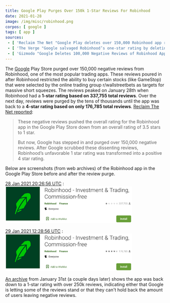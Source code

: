 ```yaml
---
title: Google Play Purges Over 150k 1-Star Reviews For Robinhood
date: 2021-01-28
image: /img/misc/robinhood.png
corpos: [ google ]
tags: [ app ]
sources:
 - [ 'Reclaim The Net "Google Play deletes over 150,000 Robinhood app reviews after frustrated users leave one-star ratings" by Tom Parker (28 Jan 2021)', 'https://reclaimthenet.org/google-play-removes-robinhood-reviews/' ]
 - [ 'The Verge "Google salvaged Robinhood’s one-star rating by deleting nearly 100,000 negative reviews" by Jay Peters (28 Jan 2021)', 'https://archive.is/bemOq' ]
 - [ 'Gizmodo "Google Deletes 100,000 Negative Reviews of Robinhood App From Angry Users" by Matt Novak (29 Jan 2021)', 'https://archive.is/bemOq' ]
---
```


The [Google](/google/) Play Store purged over 150,000 negative reviews from
Robinhood, one of the most popular trading apps. These reviews poured in after
Robinhood restricted the ability to buy certain stocks (like GameStop) that
were selected by the online trading group r/wallstreetbets as targets for
massive short squeezes. The reviews peaked on January 28th when Robinhood had a
**1-star rating based on 337,755 total reviews**. Over the next day, reviews
were purged by the tens of thousands until the app was back to a **4-star
rating based on only 176,785 total reviews**. [Reclaim The Net
reported](https://reclaimthenet.org/google-play-removes-robinhood-reviews/):

> These negative reviews pushed the overall rating for the Robinhood app in the
> Google Play Store down from an overall rating of 3.5 stars to 1 star.
>
> But now, Google has stepped in and purged over 150,000 negative reviews.
> After Google scrubbed these dissenting reviews, Robinhood’s unfavorable 1
> star rating was transformed into a positive 4 star rating.

Below are screenshots (from web archives) of the Robinhood app in the Google
Play Store before and after the review purge.

[28 Jan 2021 20:26:56 UTC](https://archive.is/Tv6My) :
[<img loading="lazy" src="screenshot-before.png" width="400" height="auto">](screenshot-before.png)

[29 Jan 2021 12:28:56 UTC](https://archive.is/Tv6My) :
[<img loading="lazy" src="screenshot-after.png" width="400" height="auto">](screenshot-after.png)

[An archive](https://archive.is/sZGBm) from January 31st (a couple days later)
shows the app was back down to a 1-star rating with over 250k reviews,
indicating either that Google is letting some of the reviews stand or that they
can't hold back the amount of users leaving negative reviews.
